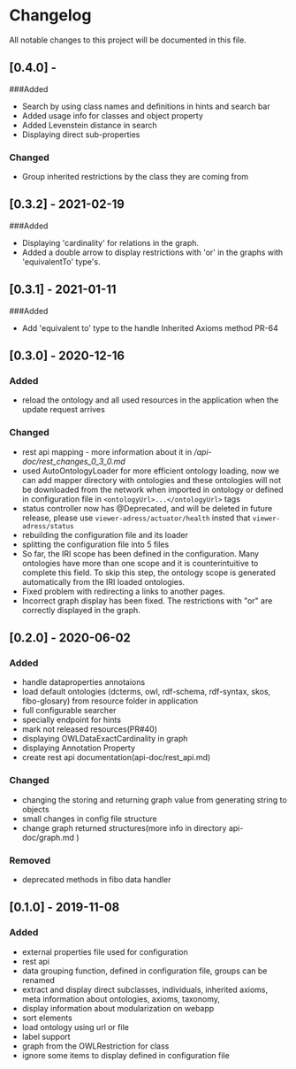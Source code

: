 
# Changelog
All notable changes to this project will be documented in this file.

## [0.4.0] -
###Added
- Search by using class names and definitions in hints and search bar
- Added usage info for classes and object property
- Added Levenstein distance in search
- Displaying direct sub-properties 

### Changed
- Group inherited restrictions by the class they are coming from

## [0.3.2] - 2021-02-19
###Added
- Displaying 'cardinality' for relations in the graph.
- Added a double arrow to display restrictions with 'or' in the graphs with 'equivalentTo' type's.

## [0.3.1] - 2021-01-11
###Added
- Add 'equivalent to' type to the handle Inherited Axioms method PR-64

## [0.3.0] - 2020-12-16
### Added
- reload the ontology and all used resources in the application when the update request arrives 

### Changed
- rest api mapping - more information about it in */api-doc/rest_changes_0_3_0.md*
- used AutoOntologyLoader for more efficient ontology loading, now we can add mapper directory with ontologies and these ontologies will not be downloaded from the network when imported in ontology or defined in configuration file in ```<ontologyUrl>...</ontologyUrl>``` tags
- status controller now has @Deprecated, and will be deleted in future release, please use ```viewer-adress/actuator/health``` insted that ```viewer-adress/status```
- rebuilding the configuration file and its loader
- splitting the configuration file into 5 files
- So far, the IRI scope has been defined in the configuration. Many ontologies have more than one scope and it is counterintuitive to complete this field. To skip this step, the ontology scope is generated automatically from the IRI loaded ontologies.
- Fixed problem with redirecting a links to another pages.
- Incorrect graph display has been fixed. The restrictions with "or" are correctly displayed in the graph.



## [0.2.0] - 2020-06-02
### Added
- handle dataproperties annotaions
- load default ontologies (dcterms, owl, rdf-schema, rdf-syntax, skos, fibo-glosary) from resource folder in application
- full configurable searcher
- specially endpoint for hints
- mark not released resources(PR#40)
- displaying OWLDataExactCardinality in graph
- displaying Annotation Property
- create rest api documentation(api-doc/rest_api.md)

### Changed
- changing the storing and returning graph value from generating string to objects
- small changes in config file structure
- change graph returned structures(more info in directory api-doc/graph.md )

### Removed
- deprecated methods in fibo data handler


## [0.1.0] - 2019-11-08
### Added
- external properties file used for configuration
- rest api
- data grouping function, defined in configuration file, groups can be renamed 
- extract and display direct subclasses, individuals, inherited axioms, meta information about ontologies, axioms, taxonomy,
- display information about modularization on webapp
- sort elements
- load ontology using url or file
- label support
- graph from the OWLRestriction for class
- ignore some items to display defined in configuration file
